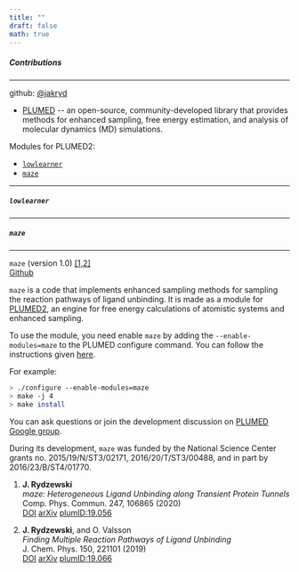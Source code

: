 ```yaml
---
title: ""
draft: false
math: true
---
```


##### Contributions
---

github: [@jakryd](https://github.com/jakryd)  

* [PLUMED](https://www.plumed.org/) -- an open-source, community-developed library that provides methods for enhanced sampling, free energy estimation, and analysis of molecular dynamics (MD) simulations.

Modules for PLUMED2:
* [`lowlearner`](/software#lowlearner)
* [`maze`](/software#maze)

---------------------------------------------------------------------

##### `lowlearner`

---------------------------------------------------------------------

##### `maze`
---

`maze` (version 1.0) [[1,2]](#references)  
[Github](https://github.com/plumed/plumed2)

`maze` is a code that implements enhanced sampling methods for sampling the 
reaction pathways of ligand unbinding. It is made as a module for 
[PLUMED2](https://plumed.github.io/doc-v2.5/user-doc/html/index.html), an engine for 
free energy calculations of atomistic systems and enhanced sampling.

To use the module, you need enable `maze` by adding the `--enable-modules=maze` 
to the PLUMED configure command. You can follow the instructions given
[here](https://plumed.github.io/doc-v2.4/user-doc/html/_installation.html). 

For example:
```sh
> ./configure --enable-modules=maze
> make -j 4
> make install
```

You can ask questions or join the development discussion on
[PLUMED Google group](https://groups.google.com/forum/#!forum/plumed-users).

During its development, `maze` was funded by the National Science Center grants
no. 2015/19/N/ST3/02171, 2016/20/T/ST3/00488, and in part by 2016/23/B/ST4/01770.

1. __J. Rydzewski__  
  *maze: Heterogeneous Ligand Unbinding along Transient Protein Tunnels*  
  Comp. Phys. Commun. 247, 106865 (2020)  
  [DOI](https://doi.org/10.1016/j.cpc.2019.106865)
  [arXiv](https://arxiv.org/abs/1904.03929)
  [plumID:19.056](https://www.plumed-nest.org/eggs/19/056/)

2. __J. Rydzewski__, and O. Valsson  
  *Finding Multiple Reaction Pathways of Ligand Unbinding*  
  J. Chem. Phys. 150, 221101 (2019)  
  [DOI](https://doi.org/10.1063/1.5108638)
  [arXiv](https://arxiv.org/abs/1808.08089)
  [plumID:19.066](https://www.plumed-nest.org/eggs/19/066/)
